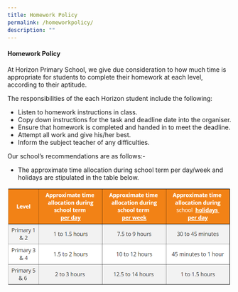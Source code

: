 ```yaml
---
title: Homework Policy
permalink: /homeworkpolicy/
description: ""
---
```

#### Homework Policy

At Horizon Primary School, we give due consideration to how much time is appropriate for students to complete their homework at each level, according to their aptitude.  

The responsibilities of the each Horizon student include the following:
* Listen to homework instructions in class.
* Copy down instructions for the task and deadline date into the organiser.
* Ensure that homework is completed and handed in to meet the deadline.
* Attempt all work and give his/her best.
* Inform the subject teacher of any difficulties.
  

Our school’s recommendations are as follows:-
* The approximate time allocation during school term per day/week and holidays are stipulated in the table below.

![](/images/homeworkpolicytable.png)